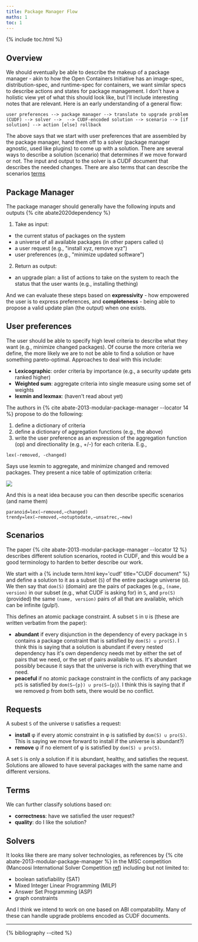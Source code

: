```yaml
---
title: Package Manager Flow
maths: 1
toc: 1
---
```


{% include toc.html %}

## Overview

We should eventually be able to describe the makeup of a package manager - akin to how the
Open Containers Initiative has an image-spec, distribution-spec, and runtime-spec for containers,
we want similar specs to describe actions and states for package management. I don't have a holistic view yet
of what this should look like, but I'll include interesting notes that are relevant.
Here is an early understanding of a general flow:

```
user preferences --> package manager --> translate to upgrade problem (CUDF) --> solver -->  --> CUDF-encoded solution --> scenario --> [if solution] --> action [else] rollback
```

The above says that we start with user preferences that are assembled by the package manager, hand them off to a solver (package manager agnostic, used like plugins) to come up
with a solution. There are several ways to describe a solution (scenario) that determines
if we move forward or not. The input and output to the solver is a CUDF document that describes the needed changes. There are also terms that can describe the scenarios [terms](#terms)

## Package Manager

The package manager should generally have the following inputs and outputs {% cite abate2020dependency %}

1. Take as input:
  - the current status of packages on the system
  - a universe of all available packages (in other papers called `U`)
  - a user request (e.g., "install xyz, remove xyz")
  - user preferences (e.g., "minimize updated software")
2. Return as output:
  - an upgrade plan: a list of actions to take on the system to reach the status that the user wants (e.g., installing thething)

And we can evaluate these steps based on **expressivity** - how empowered the user is to
express preferences, and **completeness** - being able to propose a valid update plan (the output) when one exists.

## User preferences

The user should be able to specify high level criteria to describe what they want (e.g., minimize changed packages).
Of course the more criteria we define, the more likely we are to not be able to find a solution or
have something pareto-optimal. Approaches to deal with this include:

 - **Lexicographic**: order criteria by importance (e.g., a security update gets ranked higher)
 - **Weighted sum**: aggregate criteria into single measure using some set of weights
 - **lexmin and lexmax**: (haven't read about yet)

The authors in {% cite abate-2013-modular-package-manager --locator 14 %} propose to do the following:

1. define a dictionary of criteria
2. define a dictionary of aggregation functions (e.g., the above)
3. write the user preference as an expression of the aggregation function (op) and directionality (e.g., +/-) for each criteria. E.g.,

```
lex(-removed, -changed)
```

Says use lexmin to aggregate, and minimize changed and removed packages. They present a nice table of
optimization criteria:

<img src="{{ site.baseurl }}/assets/img/notes/table-1-optimization-criteria-abate-2013.png">

And this is a neat idea because you can then describe specific scenarios (and name them)

```
paranoid=lex(−removed,−changed)
trendy=lex(−removed,−notuptodate,−unsatrec,−new)
```

## Scenarios

The paper {% cite abate-2013-modular-package-manager --locator 12 %} describes different solution scenarios,
rooted in CUDF, and this would be a good terminology to harden to better describe our work.

We start with a {% include term.html key='cudf' title="CUDF document" %} and define a solution to it 
as a subset (`S`) of the entire package universe (`U`). We then say that `dom(S)` (domain) are the pairs
of packages (e.g., `(name, version)` in our subset (e.g., what CUDF is asking for) in  `S`, and `pro(S)` (provided)
the same `(name, version)` pairs of all that are available, which can be infinite (gulp!).

This defines an atomic package constraint. A subset `S` in `U` is (these are written verbatim from the paper):

 - **abundant** if every disjunction in the dependency of every package in `S` contains a package constraint that is satisfied by `dom(S) ∪ pro(S)`. I think this is saying that a solution is abundant if every nested dependency has it's own dependency needs met by either the set of pairs that we need, or the set of pairs available to us. It's abundant possibly because it says that the universe is rich with everything that we need.
 - **peaceful** if no atomic package constraint in the conflicts of any package `p∈S` is satisfied by `dom(S−{p}) ∪ pro(S−{p}`). I think this is saying that if we removed p from both sets, there would be no conflict.

## Requests

A subest `S` of the universe `U` satisfies a request:

 - **install** φ if every atomic constraint in φ is satisfied by `dom(S) ∪ pro(S)`. This is saying we move forward to install if the universe is abundant?)
 - **remove** φ if no element of φ is satisfied by `dom(S) ∪ pro(S)`.

A set `S` is only a solution if it is abundant, healthy, and satisfies the request.
Solutions are allowed to have several packages with the same name and different versions.

## Terms

We can further classify solutions based on:

 - **correctness**: have we satisfied the user request?
 - **quality**: do I like the solution?


## Solvers

It looks like there are many solver technologies, as references by {% cite abate-2013-modular-package-manager %} in the MISC competition (Mancoosi International Solver Competition [ref](https://www.mancoosi.org/misc/)) including but not limited to:

 - boolean satisfiability (SAT)
 - Mixed Integer Linear Programming (MILP)
 - Answer Set Programming (ASP)
 - graph constraints

And I think we intend to work on one based on ABI compatability. Many of these can handle upgrade problems encoded as CUDF documents.
<hr>

{% bibliography --cited %}
